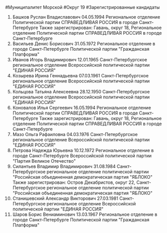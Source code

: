 #Муниципалитет
Морской
#Округ
19
#Зарегистрированные кандидаты
1. Башков Руслан Владиславович 04.05.1994
Региональное отделение Политической партии СПРАВЕДЛИВАЯ РОССИЯ в городе Санкт-Петербурге
Также зарегистрирован: Гавань, округ 18, Региональное отделение Политической партии СПРАВЕДЛИВАЯ РОССИЯ в городе Санкт-Петербурге
2. Васильев Денис Борисович 31.05.1972
Региональное отделение в городе Санкт-Петербурге Политической партии "Гражданская Платформа"
3. Иванов Игорь Владимирович 12.01.1965
Санкт-Петербургское региональное отделение Всероссийской политической партии "ЕДИНАЯ РОССИЯ"
4. Козырева Ирина Геннадьевна 07.03.1961
Санкт-Петербургское региональное отделение Всероссийской политической партии "ЕДИНАЯ РОССИЯ"
5. Кольцова Татьяна Алексеевна 28.12.1950
Санкт-Петербургское региональное отделение Всероссийской политической партии "ЕДИНАЯ РОССИЯ"
6. Коновалов Илья Сергеевич 16.05.1994
Региональное отделение Политической партии СПРАВЕДЛИВАЯ РОССИЯ в городе Санкт-Петербурге
Также зарегистрирован: Гавань, округ 18, Региональное отделение Политической партии СПРАВЕДЛИВАЯ РОССИЯ в городе Санкт-Петербурге
7. Мазо Ольга Рафаиловна 04.03.1976
Санкт-Петербургское региональное отделение Всероссийской политической партии "ЕДИНАЯ РОССИЯ"
8. Петрова Надежда Юрьевна 10.12.1972
Региональное отделение в городе Санкт-Петербурге Всероссийской политической партии "Партия Великое Отечество"
9. Силантьев Владимир Владимирович 31.08.1984
Санкт-Петербургское региональное отделение политической партии "Российская объединенная демократическая партия "ЯБЛОКО"
Также зарегистрирован: Остров Декабристов, округ 22, Санкт-Петербургское региональное отделение политической партии "Российская объединенная демократическая партия "ЯБЛОКО"
10. Станишевский Александр Викторович 27.03.1981
Санкт-Петербургское региональное отделение Всероссийской политической партии "ЕДИНАЯ РОССИЯ"
11. Шаров Борис Вениаминович 13.03.1967
Региональное отделение в городе Санкт-Петербурге Политической партии "Гражданская Платформа"
